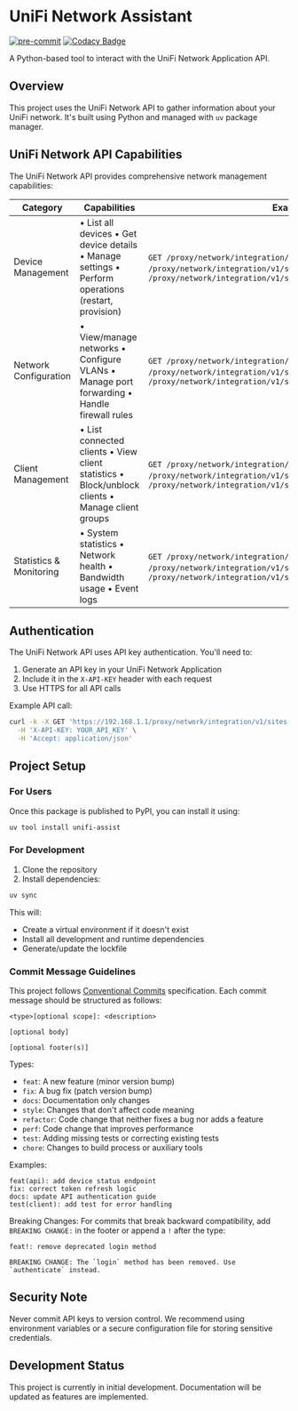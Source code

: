 # UniFi Network Assistant

[![pre-commit](https://img.shields.io/badge/pre--commit-enabled-brightgreen?logo=pre-commit)](https://github.com/pre-commit/pre-commit)
[![Codacy Badge](https://app.codacy.com/project/badge/Grade/140cf4020fd64f4c9fcc3f52d84b03a8)](https://app.codacy.com/gh/ichoosetoaccept/unifi_assist/dashboard?utm_source=gh&utm_medium=referral&utm_content=&utm_campaign=Badge_grade)

A Python-based tool to interact with the UniFi Network Application API.

## Overview

This project uses the UniFi Network API to gather information about your UniFi
network. It's built using Python and managed with `uv` package manager.

## UniFi Network API Capabilities

The UniFi Network API provides comprehensive network management capabilities:

| Category | Capabilities | Example Endpoints |
|----------|--------------|------------------|
| Device Management | • List all devices • Get device details • Manage settings • Perform operations (restart, provision) | `GET /proxy/network/integration/v1/sites/{site}/devices` • `GET /proxy/network/integration/v1/sites/{site}/devices/{id}` • `POST /proxy/network/integration/v1/sites/{site}/devices/{id}/actions` |
| Network Configuration | • View/manage networks • Configure VLANs • Manage port forwarding • Handle firewall rules | `GET /proxy/network/integration/v1/sites/{site}/settings` • `GET /proxy/network/integration/v1/sites/{site}/vlans` • `POST /proxy/network/integration/v1/sites/{site}/settings` |
| Client Management | • List connected clients • View client statistics • Block/unblock clients • Manage client groups | `GET /proxy/network/integration/v1/sites/{site}/clients` • `GET /proxy/network/integration/v1/sites/{site}/client/{mac}` • `POST /proxy/network/integration/v1/sites/{site}/client/{mac}/block` |
| Statistics & Monitoring | • System statistics • Network health • Bandwidth usage • Event logs | `GET /proxy/network/integration/v1/sites/{site}/health` • `GET /proxy/network/integration/v1/sites/{site}/stats` • `GET /proxy/network/integration/v1/sites/{site}/devices/{id}/statistics/latest` |

## Authentication

The UniFi Network API uses API key authentication. You'll need to:

1. Generate an API key in your UniFi Network Application
2. Include it in the `X-API-KEY` header with each request
3. Use HTTPS for all API calls

Example API call:

```bash
curl -k -X GET 'https://192.168.1.1/proxy/network/integration/v1/sites' \
  -H 'X-API-KEY: YOUR_API_KEY' \
  -H 'Accept: application/json'
```

## Project Setup

### For Users

Once this package is published to PyPI, you can install it using:

```bash
uv tool install unifi-assist
```

### For Development

1. Clone the repository
2. Install dependencies:

```bash
uv sync
```

This will:

- Create a virtual environment if it doesn't exist
- Install all development and runtime dependencies
- Generate/update the lockfile

### Commit Message Guidelines

This project follows [Conventional Commits](https://www.conventionalcommits.org/) specification. Each commit message should be structured as follows:

```text
<type>[optional scope]: <description>

[optional body]

[optional footer(s)]
```

Types:

- `feat`: A new feature (minor version bump)
- `fix`: A bug fix (patch version bump)
- `docs`: Documentation only changes
- `style`: Changes that don't affect code meaning
- `refactor`: Code change that neither fixes a bug nor adds a feature
- `perf`: Code change that improves performance
- `test`: Adding missing tests or correcting existing tests
- `chore`: Changes to build process or auxiliary tools

Examples:

```text
feat(api): add device status endpoint
fix: correct token refresh logic
docs: update API authentication guide
test(client): add test for error handling
```

Breaking Changes:
For commits that break backward compatibility, add `BREAKING CHANGE:` in the footer or append a `!` after the type:

```text
feat!: remove deprecated login method

BREAKING CHANGE: The `login` method has been removed. Use `authenticate` instead.
```

## Security Note

Never commit API keys to version control. We recommend using environment
variables or a secure configuration file for storing sensitive credentials.

## Development Status

This project is currently in initial development. Documentation will be updated
as features are implemented.
